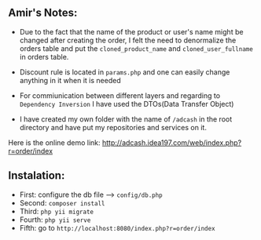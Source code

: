 ## Amir's Notes:
* Due to the fact that the name of the product or user's name might be changed after creating the order, I felt the need to denormalize the orders table and put  the  `cloned_product_name` and `cloned_user_fullname` in orders table.

* Discount rule is located in `params.php` and one can easily change anything in it when it is needed

* For commiunication between different layers and regarding to `Dependency Inversion` I have used the DTOs(Data Transfer Object)

* I have created my own folder with the name of `/adcash` in the root directory and have put my repositories and services on it.

Here is the online demo link:
http://adcash.idea197.com/web/index.php?r=order/index

## Instalation:
* First: configure the db file --> `config/db.php`
* Second: `composer install`
* Third: `php yii migrate`
* Fourth: `php yii serve`
* Fifth: go to `http://localhost:8080/index.php?r=order/index`



